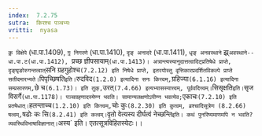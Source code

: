 ```yaml
---
index:  7.2.75
sutra:  किरश्च पञ्चभ्यः
vritti:  nyasa
---
```


`कृ़ विक्षेपे` (धा.पा.1409), `गृ़ निगरणे` (धा.पा.1410), `दृङ् अनादरे` (धा.पा.1411), `धृङ् अनवस्थाने` झ्र्`अवस्थाने--धा.पा.ट(धा.पा.1412), `प्रच्छ ज्ञीपसायाम्` (धा.पा.1413)। अत्रान्त्यस्यानुदात्तत्वादिट्प्रतिषेधे प्राप्ते, दृङ्घृङोरुगन्तत्वात् `सनि ग्रहगुहोश्च` (7.2.12) इति निषेधे प्राप्ते, इतरयोस्तु वृत्तिकारप्रदर्शितविकल्पे प्राप्ते सतीदमारभ्यते। `पिपृच्छिषति` इति। `रुदविद` (1.2.8) इत्यादिना सनः कित्त्वम्, `ग्रहिज्या` (6.1.16) इत्यादिना सम्प्रसारणम्, `छे च` (6.1.73)। इति तुक्, `उरत्` (7.4.66) इत्यभ्यासस्यात्त्वम्, पूर्ववदित्त्वम्। `सिसृक्षति` इति। `सृज विसर्गे` (धा.पा.1178)। पञ्चग्रहणादस्येण्न भवति। सामान्यलक्षणोऽपीण्न भवत्येव; `एकाचः` (7.2.10) इति प्रतषेधात्। `हलन्ताच्च` (1.2.10) इति कित्त्वम्, `चोः कुः` (8.2.30) इति कुत्वम्, व्रश्चादिसूत्रेण (8.2.66) षत्वम्, `षढोः कः सि` (8.2.41) इति कत्वम्। `वृतो वेत्यस्य दीर्घत्वं नेच्छन्ति` इति। कथं पुनरिष्यमाणमपि न भवति? व्यवस्थिविभाषाविज्ञानात्। `अस्य` इति। एतत्सूत्रविहितस्येटः।।

